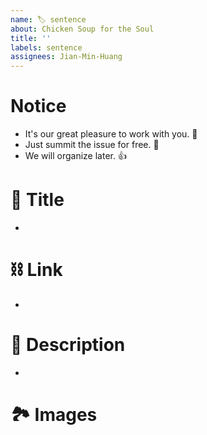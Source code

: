 ```yaml
---
name: 🏷 sentence 
about: Chicken Soup for the Soul
title: ''
labels: sentence 
assignees: Jian-Min-Huang
---
```


# Notice

* It's our great pleasure to work with you. 👋
* Just summit the issue for free. 🥰
* We will organize later. 👍

# 👀 Title

*

# ⛓ Link

*

# 📜 Description

*

# 🏞 Images
